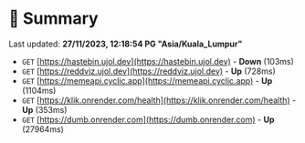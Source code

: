 # 📖 Summary
Last updated: **27/11/2023, 12:18:54 PG "Asia/Kuala_Lumpur"**

- `GET` [https://hastebin.ujol.dev](https://hastebin.ujol.dev) - **Down** (103ms)
- `GET` [https://reddviz.ujol.dev](https://reddviz.ujol.dev) - **Up** (728ms)
- `GET` [https://memeapi.cyclic.app](https://memeapi.cyclic.app) - **Up** (1104ms)
- `GET` [https://klik.onrender.com/health](https://klik.onrender.com/health) - **Up** (353ms)
- `GET` [https://dumb.onrender.com](https://dumb.onrender.com) - **Up** (27964ms)
